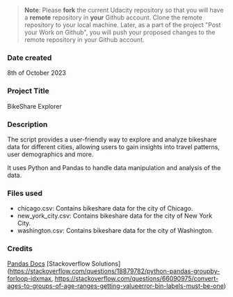 >**Note**: Please **fork** the current Udacity repository so that you will have a **remote** repository in **your** Github account. Clone the remote repository to your local machine. Later, as a part of the project "Post your Work on Github", you will push your proposed changes to the remote repository in your Github account.

### Date created
8th of October 2023

### Project Title
BikeShare Explorer

### Description
The script provides a user-friendly way to explore and analyze bikeshare data for different cities, allowing users to gain insights into travel patterns, user demographics and more. 

It uses Python and Pandas to handle data manipulation and analysis of the data.

### Files used
* chicago.csv: Contains bikeshare data for the city of Chicago.
* new_york_city.csv: Contains bikeshare data for the city of New York City.
* washington.csv: Contains bikeshare data for the city of Washington.

### Credits
[Pandas Docs](https://pandas.pydata.org/docs/reference/index.html)
[Stackoverflow Solutions](https://stackoverflow.com/questions/18879782/python-pandas-groupby-forloop-idxmax,
https://stackoverflow.com/questions/66090975/convert-ages-to-groups-of-age-ranges-getting-valueerror-bin-labels-must-be-one)
